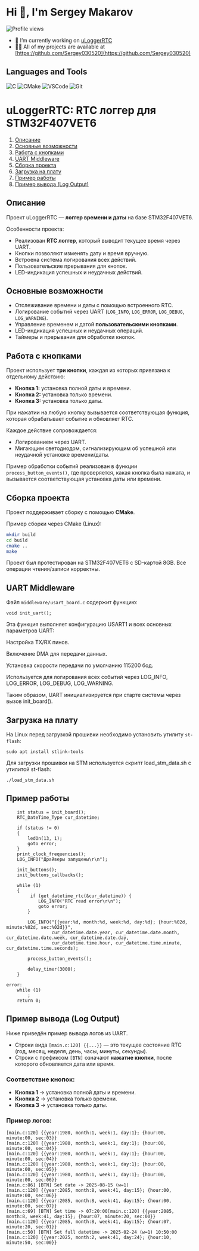 # Hi 👋, I'm Sergey Makarov

![Profile views](https://komarev.com/ghpvc/?username=sergey030520&label=Profile%20views&color=0e75b6&style=flat)

- 🔭 I’m currently working on [uLoggerRTC](https://github.com/Sergey030520/uLoggerRTC.git)
- 👨‍💻 All of my projects are available at [https://github.com/Sergey030520](https://github.com/Sergey030520)

## Languages and Tools

![C](https://github.com/tandpfun/skill-icons/blob/main/icons/C.svg) 
![CMake](https://github.com/tandpfun/skill-icons/blob/main/icons/CMake-Dark.svg) 
![VSCode](https://github.com/tandpfun/skill-icons/blob/main/icons/VSCode-Dark.svg) 
![Git](https://github.com/tandpfun/skill-icons/blob/main/icons/Git.svg) 

# uLoggerRTC: RTC логгер для STM32F407VET6

1. [Описание](#description_project)
2. [Основные возможности](#features_project)
3. [Работа с кнопками](#button_events)
4. [UART Middleware](#uart_middleware)
5. [Сборка проекта](#build_project)
6. [Загрузка на плату](#flash_to_board)
7. [Пример работы](#example_work_project)
8. [Пример вывода (Log Output)](#log_output)

## Описание <a name="description_project"></a>

Проект uLoggerRTC — **логгер времени и даты** на базе STM32F407VET6.  

Особенности проекта:  

- Реализован **RTC логгер**, который выводит текущее время через UART.
- Кнопки позволяют изменять дату и время вручную.
- Встроена система логирования всех действий.
- Пользовательские прерывания для кнопок.
- LED-индикация успешных и неудачных действий.

## Основные возможности

- Отслеживание времени и даты с помощью встроенного RTC.
- Логирование событий через UART (`LOG_INFO`, `LOG_ERROR`, `LOG_DEBUG`, `LOG_WARNING`).
- Управление временем и датой **пользовательскими кнопками**.
- LED-индикация успешных и неудачных операций.
- Таймеры и прерывания для обработки кнопок.

## Работа с кнопками <a name="button_events"></a>

Проект использует **три кнопки**, каждая из которых привязана к отдельному действию:  

- **Кнопка 1:** установка полной даты и времени.  
- **Кнопка 2:** установка только времени.  
- **Кнопка 3:** установка только даты.  

При нажатии на любую кнопку вызывается соответствующая функция, которая обрабатывает событие и обновляет RTC.  

Каждое действие сопровождается:  

- Логированием через UART.  
- Мигающим светодиодом, сигнализирующим об успешной или неудачной установке времени/даты.  

Пример обработки событий реализован в функции `process_button_events()`, где проверяется, какая кнопка была нажата, и вызывается соответствующая установка даты или времени.

## Сборка проекта <a name="build_project"></a>

Проект поддерживает сборку с помощью **CMake**.

Пример сборки через CMake (Linux):

```bash
mkdir build
cd build
cmake ..
make
```
Проект был протестирован на STM32F407VET6 с SD-картой 8GB. Все операции чтения/записи корректны.

## UART Middleware <a name="uart_middleware"></a>

Файл `middleware/usart_board.c` содержит функцию:

```
void init_uart();
```
Эта функция выполняет конфигурацию USART1 и всех основных параметров UART:

Настройка TX/RX пинов.

Включение DMA для передачи данных.

Установка скорости передачи по умолчанию 115200 бод.

Используется для логирования всех событий через LOG_INFO, LOG_ERROR, LOG_DEBUG, LOG_WARNING.

Таким образом, UART инициализируется при старте системы через вызов init_board().

## Загрузка на плату <a name="flash_to_board"></a>

На Linux перед загрузкой прошивки необходимо установить утилиту `st-flash`:

```
sudo apt install stlink-tools
```

Для загрузки прошивки на STM используется скрипт load_stm_data.sh с утилитой st-flash:
```
./load_stm_data.sh
```

## Пример работы

```
    int status = init_board();
    RTC_DateTime_Type cur_datetime;
 
    if (status != 0)
    {
        ledOn(13, 1);
        goto error;
    }
    print_clock_frequencies();
    LOG_INFO("Драйверы запущены\r\n");

    init_buttons();
    init_buttons_callbacks();

    while (1)
    {
         if (get_datetime_rtc(&cur_datetime)) {
            LOG_INFO("RTC read error\r\n");
            goto error;
        }

        LOG_INFO("{{year:%d, month:%d, week:%d, day:%d}; {hour:%02d, minute:%02d, sec:%02d}}",
                 cur_datetime.date.year, cur_datetime.date.month, cur_datetime.date.week, cur_datetime.date.day,
                 cur_datetime.time.hour, cur_datetime.time.minute, cur_datetime.time.seconds);

        process_button_events();

        delay_timer(3000);
    }

error:
    while (1)
        ;
    return 0;
```
## Пример вывода (Log Output) <a name="log_output"></a>

Ниже приведён пример вывода логов из UART.  

- Строки вида `[main.c:120] {{...}}` — это текущее состояние RTC (год, месяц, неделя, день, часы, минуты, секунды).  
- Строки с префиксом `[BTN]` означают **нажатие кнопки**, после которого обновляется дата или время.  

### Соответствие кнопок:
- **Кнопка 1** → установка полной даты и времени.  
- **Кнопка 2** → установка только времени.  
- **Кнопка 3** → установка только даты.  

### Пример логов:
```
[main.c:120] {{year:1980, month:1, week:1, day:1}; {hour:00, minute:00, sec:03}}
[main.c:120] {{year:1980, month:1, week:1, day:1}; {hour:00, minute:00, sec:04}}
[main.c:120] {{year:1980, month:1, week:1, day:1}; {hour:00, minute:00, sec:04}}
[main.c:120] {{year:1980, month:1, week:1, day:1}; {hour:00, minute:00, sec:05}}
[main.c:120] {{year:1980, month:1, week:1, day:1}; {hour:00, minute:00, sec:06}}
[main.c:86] [BTN] Set date -> 2025-08-15 (w=1)
[main.c:120] {{year:2085, month:8, week:41, day:15}; {hour:00, minute:00, sec:06}}
[main.c:120] {{year:2085, month:8, week:41, day:15}; {hour:00, minute:00, sec:07}}
[main.c:69] [BTN] Set time -> 07:20:00[main.c:120] {{year:2085, month:8, week:41, day:15}; {hour:07, minute:20, sec:00}}
[main.c:120] {{year:2085, month:8, week:41, day:15}; {hour:07, minute:20, sec:01}}
[main.c:50] [BTN] Set full datetime -> 2025-02-24 (w=1) 10:50:00
[main.c:120] {{year:2025, month:2, week:41, day:24}; {hour:10, minute:50, sec:00}}
```
